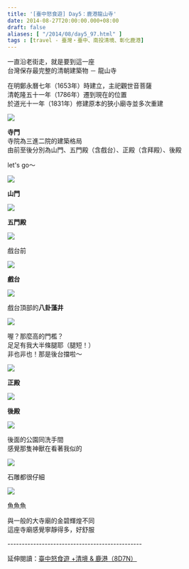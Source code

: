 ```yaml
---
title: '[臺中怒食遊] Day5：鹿港龍山寺'
date: 2014-08-27T20:00:00.000+08:00
draft: false
aliases: [ "/2014/08/day5_97.html" ]
tags : [travel - 臺灣・臺中、南投清境、彰化鹿港]
---
```


一直沿老街走，就是要到這一座  
台灣保存最完整的清朝建築物 － 龍山寺  
  
在明鄭永曆七年（1653年）時建立，主祀觀世音菩薩  
清乾隆五十一年（1786年）遷到現在的位置  
於道光十一年（1831年）修建原本的狹小廟寺並多次重建  

![](/images/taichung5g.jpg)

**寺門**  
寺院為三進二院的建築格局  
由前至後分別為山門、五門殿（含戲台）、正殿（含拜殿）、後殿  
  
let's go～  

![](/images/taichung5g1.jpg)

**山門**  

![](/images/taichung5g2.jpg)

**五門殿**  

![](/images/taichung5g3.jpg)

戲台前  

![](/images/taichung5g4.jpg)

**戲台**  

![](/images/taichung5g5.jpg)

戲台頂部的**八卦藻井**  

![](/images/taichung5g6.jpg)

喔？那麼高的門檻？  
足足有我大半條腿耶（腿短！）  
非也非也！那是後台擋啦～  

![](/images/taichung5g7.jpg)

**正殿**  

![](/images/taichung5g8.jpg)

**後殿**  

![](/images/taichung5g9.jpg)

後面的公園同洗手間  
感覺那隻神獸在看著我似的  

![](/images/taichung5g10.jpg)

石雕都很仔細  

![](/images/taichung5g11.jpg)

魚魚魚  
  
與一般的大寺廟的金碧輝煌不同  
這座寺廟感覺寧靜得多，好舒服  
  
\-----------------------------------------------  
  
延伸閱讀：[臺中怒食遊 +清境 & 鹿港（8D7N）](https://hidie.net/taichung8d7n/)
